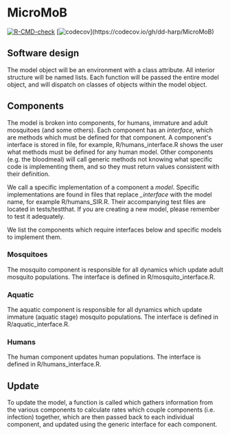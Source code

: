 # MicroMoB

<!-- badges: start -->
[![R-CMD-check](https://github.com/dd-harp/MicroMoB/workflows/R-CMD-check/badge.svg)](https://github.com/dd-harp/MicroMoB/actions)
[![codecov](https://codecov.io/gh/dd-harp/MicroMoB/branch/main/graph/badge.svg?)](https://codecov.io/gh/dd-harp/MicroMoB)
<!-- badges: end -->

## Software design

The model object will be an environment with a class attribute.
All interior structure will be named lists. Each function will be passed the entire
model object, and will dispatch on classes of objects within the model object.

## Components

The model is broken into components, for humans, immature and adult mosquitoes (and some others).
Each component has an _interface_, which are methods which must be defined for that
component. A component's interface is stored in file, for example, R/humans_interface.R
shows the user what methods must be defined for any human model. Other components (e.g. the bloodmeal)
will call generic methods not knowing what specific code is implementing them, and so
they must return values consistent with their definition.

We call a specific implementation of a component a _model_.
Specific implementations are found in files that replace _\_interface_ with the
model name, for example R/humans_SIR.R. Their accompanying test files are located in
tests/testthat. If you are creating a new model, please remember to test it
adequately.

We list the components which require interfaces below and specific models
to implement them.

### Mosquitoes

The mosquito component is responsible for all dynamics which update adult mosquito
populations. The interface is defined in R/mosquito_interface.R.

### Aquatic

The aquatic component is responsible for all dynamics which update immature (aquatic
stage) mosquito populations. The interface is defined in R/aquatic_interface.R.

### Humans

The human component updates human populations. The interface is defined in R/humans_interface.R.

## Update

To update the model, a function is called which gathers information from the various
components to calculate rates which couple components (i.e. infection) together, which
are then passed back to each individual component, and updated using the generic
interface for each component.
